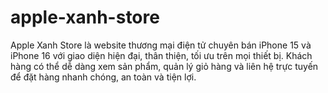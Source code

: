 # apple-xanh-store
Apple Xanh Store là website thương mại điện tử chuyên bán iPhone 15 và iPhone 16 với giao diện hiện đại, thân thiện, tối ưu trên mọi thiết bị. Khách hàng có thể dễ dàng xem sản phẩm, quản lý giỏ hàng và liên hệ trực tuyến để đặt hàng nhanh chóng, an toàn và tiện lợi.         
